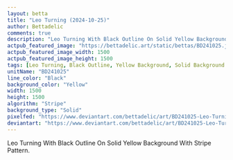 ```yaml
---
layout: betta
title: "Leo Turning (2024-10-25)"
author: Bettadelic
comments: true
description: "Leo Turning With Black Outline On Solid Yellow Background With Stripe Pattern."
actpub_featured_image: "https://bettadelic.art/static/bettas/BD241025.jpg"
actpub_featured_image_width: 1500
actpub_featured_image_height: 1500
tags: [Leo Turning, Black Outline, Yellow Background, Solid Background Pattern, Stripe Pattern, October 2024]
unitName: "BD241025"
line_color: "Black"
background_color: "Yellow"
width: 1500
height: 1500
algorithm: "Stripe"
background_type: "Solid"
pixelfed: "https://www.deviantart.com/bettadelic/art/BD241025-Leo-Turning-2024-10-25-1114340524"
deviantart: "https://www.deviantart.com/bettadelic/art/BD241025-Leo-Turning-2024-10-25-1114340524"
---
```


Leo Turning With Black Outline On Solid Yellow Background With Stripe Pattern.
